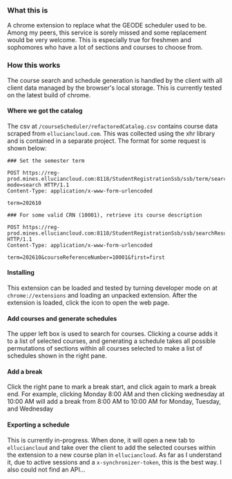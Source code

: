 ### What this is
A chrome extension to replace what the GEODE scheduler used to be. Among my peers, this service is sorely missed and some replacement would be very welcome. This is especially true for freshmen and sophomores who have a lot of sections and courses to choose from.


### How this works
The course search and schedule generation is handled by the client with all client data managed by the browser's local storage. This is currently tested on the latest build of chrome.

#### Where we got the catalog
The csv at `/courseScheduler/refactoredCatalog.csv` contains course data scraped from `elluciancloud.com`. This was collected using the xhr library and is contained in a separate project. The format for some request is shown below:

```
### Set the semester term

POST https://reg-prod.mines.elluciancloud.com:8118/StudentRegistrationSsb/ssb/term/search?mode=search HTTP/1.1
Content-Type: application/x-www-form-urlencoded

term=202610

### For some valid CRN (10001), retrieve its course description

POST https://reg-prod.mines.elluciancloud.com:8118/StudentRegistrationSsb/ssb/searchResults/getClassDetails HTTP/1.1
Content-Type: application/x-www-form-urlencoded

term=202610&courseReferenceNumber=10001&first=first
```

#### Installing
This extension can be loaded and tested by turning developer mode on at `chrome://extensions` and loading an unpacked extension. After the extension is loaded, click the icon to open the web page.

#### Add courses and generate schedules
The upper left box is used to search for courses. Clicking a course adds it to a list of selected courses, and generating a schedule takes all possible permutations of sections within all courses selected to make a list of schedules shown in the right pane.

#### Add a break
Click the right pane to mark a break start, and click again to mark a break end. For example, clicking Monday 8:00 AM and then clicking wednesday at 10:00 AM will add a break from 8:00 AM to 10:00 AM for Monday, Tuesday, and Wednesday

#### Exporting a schedule
This is currently in-progress. When done, it will open a new tab to `elluciancloud` and take over the client to add the selected courses within the extension to a new course plan in `elluciancloud`. As far as I understand it, due to active sessions and a `x-synchronizer-token`, this is the best way. I also could not find an API...